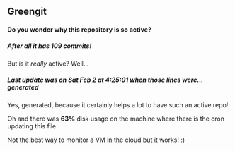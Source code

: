 ## Greengit

#### Do you wonder why this repository is so active?

##### After all it has 109 commits!

But is it *really* active? Well...

##### Last update was on Sat Feb 2 at 4:25:01 when those lines were... generated

Yes, generated, because it certainly helps a lot to have such an active repo!

Oh and there was **63%** disk usage on the machine
where there is the cron updating this file.

Not the best way to monitor a VM in the cloud but it works! :)
